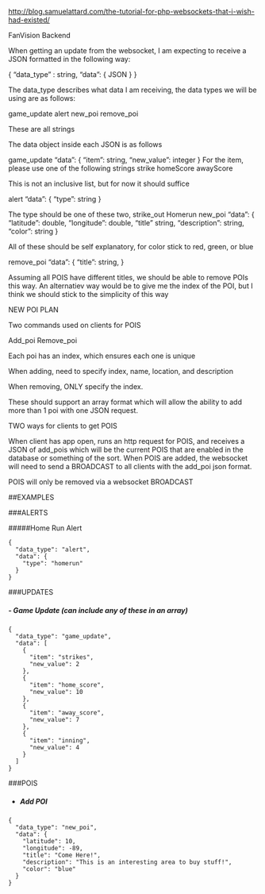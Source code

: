 
http://blog.samuelattard.com/the-tutorial-for-php-websockets-that-i-wish-had-existed/

FanVision Backend

When getting an update from the websocket, I am expecting to receive a JSON formatted in the following way:

{
	“data_type” : string,
	“data”: {
		JSON
		}
}

The data_type describes what data I am receiving, the data types we will be using are as follows:

game_update
alert
new_poi
remove_poi

These are all strings

The data object inside each JSON is as follows

game_update
“data”: {
	“item”: string,
	“new_value”: integer
}
For the item, please use one of the following strings
strike
homeScore
awayScore

This is not an inclusive list, but for now it should suffice

alert
“data”: {
	“type”: string
	}

The type should be one of these two,
strike_out
Homerun
new_poi
“data”: {
	“latitude”: double,
	“longitude”: double,
	“title” string,
	“description”: string,
	“color”: string
}

All of these should be self explanatory, for color stick to red, green, or blue

remove_poi
“data”: {
	“title”: string,
}

Assuming all POIS have different titles, we should be able to remove POIs this way. An alternatiev way would be to give me the index of the POI, but I think we should stick to the simplicity of this way


NEW POI PLAN

Two commands used on clients for POIS

Add_poi
Remove_poi

Each poi has an index, which ensures each one is unique

When adding, need to specify index, name, location, and description

When removing, ONLY specify the index.

These should support an array format which will allow the ability to add more than 1 poi with one JSON request.


TWO ways for clients to get POIS

When client has app open, runs an http request for POIS, and receives a JSON of add_pois which will be the current POIS that are enabled in the database or something of the sort.
When POIS are added, the websocket will need to send a BROADCAST to all clients with the add_poi json format.


POIS will only be removed via a websocket BROADCAST





##EXAMPLES

###ALERTS

#####Home Run Alert

```
{
  "data_type": "alert",
  "data": {
    "type": "homerun"
  }
}
```

###UPDATES

##### - Game Update (can include any of these in an array)

```
{
  "data_type": "game_update",
  "data": [
    {
      "item": "strikes",
      "new_value": 2
    },
    {
      "item": "home_score",
      "new_value": 10
    },
    {
      "item": "away_score",
      "new_value": 7
    },
    {
      "item": "inning",
      "new_value": 4
    }
  ]
}
```


###POIS

- ##### Add POI

```
{
  "data_type": "new_poi",
  "data": {
    "latitude": 10,
    "longitude": -89,
    "title": "Come Here!",
    "description": "This is an interesting area to buy stuff!",
    "color": "blue"
  }
}
```
